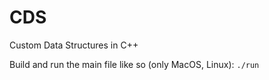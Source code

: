 # CDS
Custom Data Structures in C++

Build and run the main file like so (only MacOS, Linux):
`./run`
